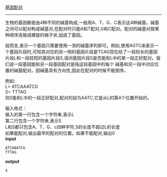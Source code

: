 [基因配对](https://www.lanqiao.cn/courses/2786/learning/?id=67027)
*********
生物的基因都是由4种不同的碱基构成,一般用A、T、G、C表示这4种碱基。碱基之间可以配对构成碱基对,在配对时只能A和T配对,G和C配对。配对的碱基对按某种顺序连接成螺旋的梯子状,组成了基因。  

般而言,表示一个基因只需要使用一测的碱基序列即可。例如,使用AGTC来表示一个基因片段时,可知其对应的另一侧的基因片段是TCAG现在给了一段较长的基因片段L和一段较短的基因片段S,请间基因片段S是否能和L中的某一段正好配对。我们说一段基因能和另一段基因配对是指这段基因中的每个
碱基和另一段中对应位置的碱基配对。因碱基具有方向性,因此在配对的时候不能倒序。  

例如:  
L= ATCAAATCG  
S= TTTAG  
则S能和L中的一段正好配对,配对的段为AATC,它是从L的第4个位置开始的。

输入格式：  
输入的第一行包含一个字符串,表示L  
第二行包含一个字符串,表示S  
L和S都只包含A、T、G、c四种字符,S的长度不超过L的长度  
如果能配对,输出最早的配对的位置。如果不能配对,输出0  
**input**
```
ATCAAATCG
TTTAG
```
**output**
```
4
```